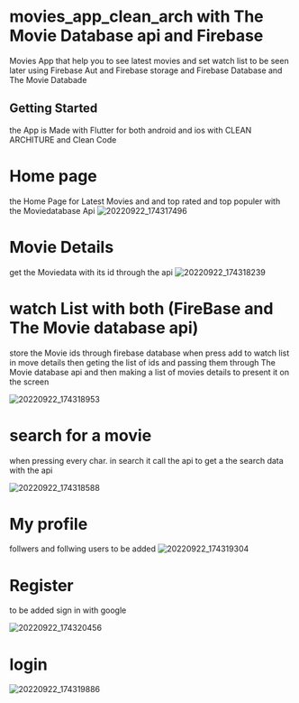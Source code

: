 # movies_app_clean_arch with The Movie Database api and Firebase

Movies App that help you to see latest movies and set watch list to be seen later using Firebase Aut and Firebase storage and Firebase Database and The Movie Databade

## Getting Started

the App is Made with Flutter for both android and ios with CLEAN ARCHITURE and Clean Code

# Home page
the Home Page for Latest Movies and and top rated and top populer with the Moviedatabase Api
![20220922_174317496](https://user-images.githubusercontent.com/110336659/191792459-bf998c99-edb6-4376-b676-688980b431a1.png)

# Movie Details 
get the Moviedata with its id through the api
![20220922_174318239](https://user-images.githubusercontent.com/110336659/191792411-169b0bd6-bdda-47cb-93c4-53cdd9508f52.png)
# watch List with both (FireBase and The Movie database api)
store the Movie ids through firebase database when press add to watch list in move details
then geting the list of ids and passing them through The Movie database api and then making a list of movies details to present it on the screen 


![20220922_174318953](https://user-images.githubusercontent.com/110336659/191792448-eb54b2fa-f0fa-4f6a-8e7d-512124582f7c.png)

# search for a movie
when pressing  every char. in search it  call the api to get a the search data with the api


![20220922_174318588](https://user-images.githubusercontent.com/110336659/191792432-40435744-32f5-41c2-868e-b30e49833ffc.png)

# My profile
follwers and follwing users to be added 
![20220922_174319304](https://user-images.githubusercontent.com/110336659/191792351-9b7f8962-7121-4f4d-b053-e72473b135d1.png)

# Register
  to be added sign in with google

![20220922_174320456](https://user-images.githubusercontent.com/110336659/191792292-c86d3c73-a46c-4340-b06b-6499e0c1d69a.png)

# login


![20220922_174319886](https://user-images.githubusercontent.com/110336659/191792357-094b0819-3341-4640-bc12-67304c3d04b4.png)






